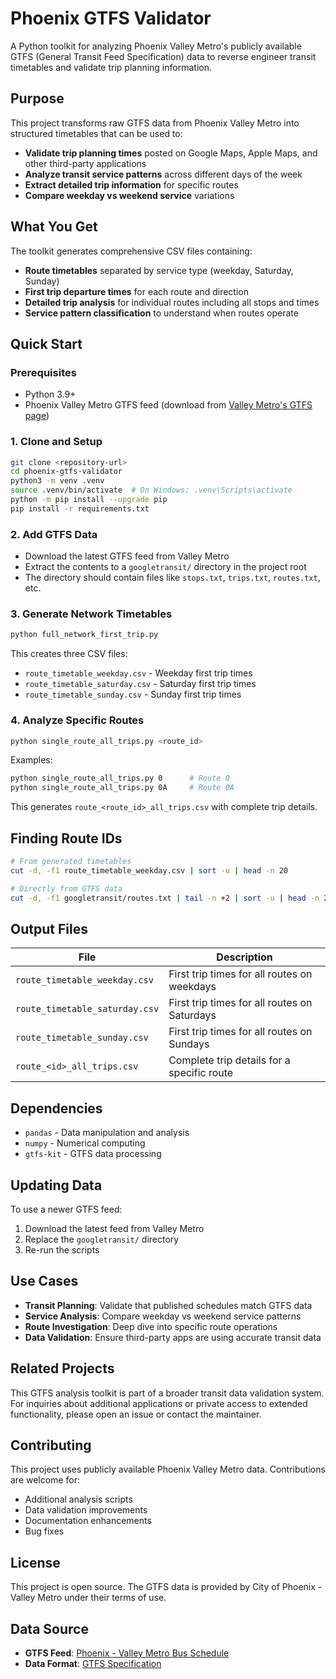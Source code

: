 # Phoenix GTFS Validator

A Python toolkit for analyzing Phoenix Valley Metro's publicly available GTFS (General Transit Feed Specification) data to reverse engineer transit timetables and validate trip planning information.

## Purpose

This project transforms raw GTFS data from Phoenix Valley Metro into structured timetables that can be used to:
- **Validate trip planning times** posted on Google Maps, Apple Maps, and other third-party applications
- **Analyze transit service patterns** across different days of the week
- **Extract detailed trip information** for specific routes
- **Compare weekday vs weekend service** variations

## What You Get

The toolkit generates comprehensive CSV files containing:
- **Route timetables** separated by service type (weekday, Saturday, Sunday)
- **First trip departure times** for each route and direction
- **Detailed trip analysis** for individual routes including all stops and times
- **Service pattern classification** to understand when routes operate

## Quick Start

### Prerequisites
- Python 3.9+
- Phoenix Valley Metro GTFS feed (download from [Valley Metro's GTFS page](https://www.valleymetro.org/gtfs))

### 1. Clone and Setup
```bash
git clone <repository-url>
cd phoenix-gtfs-validator
python3 -m venv .venv
source .venv/bin/activate  # On Windows: .venv\Scripts\activate
python -m pip install --upgrade pip
pip install -r requirements.txt
```

### 2. Add GTFS Data
- Download the latest GTFS feed from Valley Metro
- Extract the contents to a `googletransit/` directory in the project root
- The directory should contain files like `stops.txt`, `trips.txt`, `routes.txt`, etc.

### 3. Generate Network Timetables
```bash
python full_network_first_trip.py
```

This creates three CSV files:
- `route_timetable_weekday.csv` - Weekday first trip times
- `route_timetable_saturday.csv` - Saturday first trip times  
- `route_timetable_sunday.csv` - Sunday first trip times

### 4. Analyze Specific Routes
```bash
python single_route_all_trips.py <route_id>
```

Examples:
```bash
python single_route_all_trips.py 0      # Route 0
python single_route_all_trips.py 0A     # Route 0A
```

This generates `route_<route_id>_all_trips.csv` with complete trip details.

## Finding Route IDs

```bash
# From generated timetables
cut -d, -f1 route_timetable_weekday.csv | sort -u | head -n 20

# Directly from GTFS data
cut -d, -f1 googletransit/routes.txt | tail -n +2 | sort -u | head -n 20
```

## Output Files

| File | Description |
|------|-------------|
| `route_timetable_weekday.csv` | First trip times for all routes on weekdays |
| `route_timetable_saturday.csv` | First trip times for all routes on Saturdays |
| `route_timetable_sunday.csv` | First trip times for all routes on Sundays |
| `route_<id>_all_trips.csv` | Complete trip details for a specific route |

## Dependencies

- `pandas` - Data manipulation and analysis
- `numpy` - Numerical computing
- `gtfs-kit` - GTFS data processing

## Updating Data

To use a newer GTFS feed:
1. Download the latest feed from Valley Metro
2. Replace the `googletransit/` directory
3. Re-run the scripts

## Use Cases

- **Transit Planning**: Validate that published schedules match GTFS data
- **Service Analysis**: Compare weekday vs weekend service patterns
- **Route Investigation**: Deep dive into specific route operations
- **Data Validation**: Ensure third-party apps are using accurate transit data

## Related Projects

This GTFS analysis toolkit is part of a broader transit data validation system. For inquiries about additional applications or private access to extended functionality, please open an issue or contact the maintainer.

## Contributing

This project uses publicly available Phoenix Valley Metro data. Contributions are welcome for:
- Additional analysis scripts
- Data validation improvements
- Documentation enhancements
- Bug fixes

## License

This project is open source. The GTFS data is provided by City of Phoenix - Valley Metro under their terms of use.

## Data Source

- **GTFS Feed**: [Phoenix - Valley Metro Bus Schedule](https://phoenixopendata.com/dataset/valley-metro-bus-schedule)
- **Data Format**: [GTFS Specification](https://gtfs.org/)

